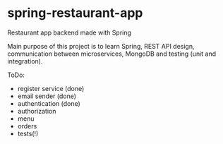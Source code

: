 # spring-restaurant-app
Restaurant app backend made with Spring

Main purpose of this project is to learn Spring, REST API design, communication between microservices, MongoDB and testing (unit and integration).

ToDo:
- register service (done)
- email sender (done)
- authentication (done)
- authorization
- menu
- orders
- tests(!)
